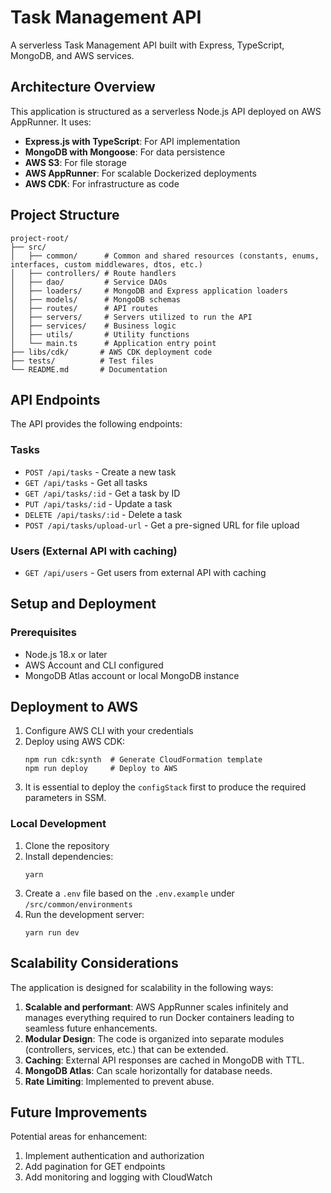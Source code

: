 # Task Management API

A serverless Task Management API built with Express, TypeScript, MongoDB, and AWS services.

## Architecture Overview

This application is structured as a serverless Node.js API deployed on AWS AppRunner. It uses:

- **Express.js with TypeScript**: For API implementation
- **MongoDB with Mongoose**: For data persistence
- **AWS S3**: For file storage
- **AWS AppRunner**: For scalable Dockerized deployments
- **AWS CDK**: For infrastructure as code

## Project Structure

```
project-root/
├── src/
│   ├── common/      # Common and shared resources (constants, enums, interfaces, custom middlewares, dtos, etc.)
│   ├── controllers/ # Route handlers
│   ├── dao/         # Service DAOs
│   ├── loaders/     # MongoDB and Express application loaders
│   ├── models/      # MongoDB schemas
│   ├── routes/      # API routes
│   ├── servers/     # Servers utilized to run the API
│   ├── services/    # Business logic
│   ├── utils/       # Utility functions
│   └── main.ts      # Application entry point
├── libs/cdk/       # AWS CDK deployment code
├── tests/          # Test files
└── README.md       # Documentation
```

## API Endpoints

The API provides the following endpoints:

### Tasks

- `POST /api/tasks` - Create a new task
- `GET /api/tasks` - Get all tasks
- `GET /api/tasks/:id` - Get a task by ID
- `PUT /api/tasks/:id` - Update a task
- `DELETE /api/tasks/:id` - Delete a task
- `POST /api/tasks/upload-url` - Get a pre-signed URL for file upload

### Users (External API with caching)

- `GET /api/users` - Get users from external API with caching

## Setup and Deployment

### Prerequisites

- Node.js 18.x or later
- AWS Account and CLI configured
- MongoDB Atlas account or local MongoDB instance

## Deployment to AWS

1. Configure AWS CLI with your credentials
2. Deploy using AWS CDK:
   ```
   npm run cdk:synth  # Generate CloudFormation template
   npm run deploy     # Deploy to AWS
   ```
3. It is essential to deploy the `configStack` first to produce the required parameters in SSM.

### Local Development

1. Clone the repository
2. Install dependencies:
   ```
   yarn
   ```
3. Create a `.env` file based on the `.env.example` under `/src/common/environments`
4. Run the development server:
   ```
   yarn run dev
   ```

## Scalability Considerations

The application is designed for scalability in the following ways:

1. **Scalable and performant**: AWS AppRunner scales infinitely and manages everything required to run Docker containers leading to seamless future enhancements.
2. **Modular Design**: The code is organized into separate modules (controllers, services, etc.) that can be extended.
3. **Caching**: External API responses are cached in MongoDB with TTL.
4. **MongoDB Atlas**: Can scale horizontally for database needs.
5. **Rate Limiting**: Implemented to prevent abuse.

## Future Improvements

Potential areas for enhancement:

1. Implement authentication and authorization
2. Add pagination for GET endpoints
3. Add monitoring and logging with CloudWatch
